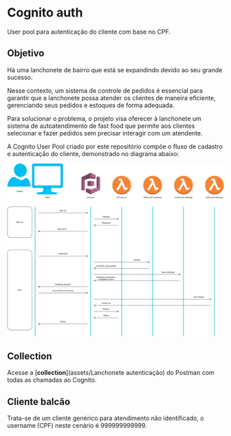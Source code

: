 # Cognito auth

User pool para autenticação do cliente com base no CPF.

## Objetivo

Há uma lanchonete de bairro que está se expandindo devido ao seu grande sucesso.

Nesse contexto, um sistema de controle de pedidos é essencial para garantir que a lanchonete possa atender os clientes
de maneira eficiente, gerenciando seus pedidos e estoques de forma adequada.

Para solucionar o problema, o projeto visa oferecer à lanchonete um sistema de autoatendimento de fast food que permite
aos clientes selecionar e fazer pedidos sem precisar interagir com um atendente.

A Cognito User Pool criado por este repositório compõe o fluxo de cadastro e autenticação do cliente, demonstrado no diagrama abaixo:

<p align = "center">
  <img src = assets/desenho-autenticacao.svg>
</p>

## Collection

Acesse a [**collection**](assets/Lanchonete autenticação) do Postman com todas as chamadas ao Cognito.

## Cliente balcão

Trata-se de um cliente genérico para atendimento não identificado, o username (CPF) neste cenário é 999999999999.